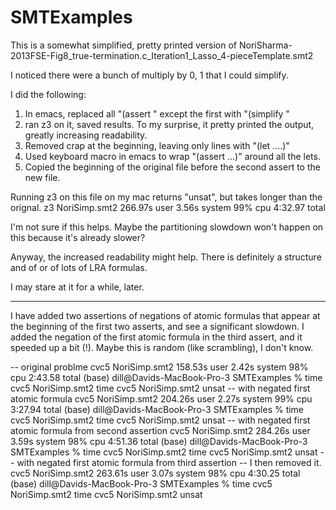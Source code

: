 # SMTExamples

This is a somewhat simplified, pretty printed version of
NoriSharma-2013FSE-Fig8_true-termination.c_Iteration1_Lasso_4-pieceTemplate.smt2

I noticed there were a bunch of multiply by 0, 1 that I could simplify.

I did the following:
1. In emacs, replaced all "(assert " except the first with "(simplify "
2. ran z3 on it, saved results.  To my surprise, it pretty printed the output,
   greatly increasing readability.
3. Removed crap at the beginning, leaving only lines with "(let ....)"
4. Used keyboard macro in emacs to wrap "(assert ...)" around all the lets.
5. Copied the beginning of the original file before the second assert to the new file.

Running z3 on this file on my mac returns "unsat", but takes longer than the orignal.
z3 NoriSimp.smt2  266.97s user 3.56s system 99% cpu 4:32.97 total

I'm not sure if this helps.  Maybe the partitioning slowdown won't happen on this
because it's already slower?

Anyway, the increased readability might help.  There is definitely a structure
and of or of lots of LRA formulas.

I may stare at it for a while, later.

----

I have added two assertions of negations of atomic formulas that appear
at the beginning of the first two asserts, and see a significant slowdown.
I added the negation of the first atomic formula in the third assert, and it
speeded up a bit (!).  Maybe this is random (like scrambling), I don't know.

-- original problme
cvc5 NoriSimp.smt2  158.53s user 2.42s system 98% cpu 2:43.58 total
(base) dill@Davids-MacBook-Pro-3 SMTExamples % time cvc5 NoriSimp.smt2
time cvc5 NoriSimp.smt2
unsat
-- with negated first atomic formula
cvc5 NoriSimp.smt2  204.26s user 2.27s system 99% cpu 3:27.94 total
(base) dill@Davids-MacBook-Pro-3 SMTExamples % time cvc5 NoriSimp.smt2
time cvc5 NoriSimp.smt2
unsat
-- with negated first atomic formula from second assertion
cvc5 NoriSimp.smt2  284.26s user 3.59s system 98% cpu 4:51.36 total
(base) dill@Davids-MacBook-Pro-3 SMTExamples % time cvc5 NoriSimp.smt2
time cvc5 NoriSimp.smt2
unsat
-- with negated first atomic formula from third assertion
-- I then removed it.
cvc5 NoriSimp.smt2  263.61s user 3.07s system 98% cpu 4:30.25 total
(base) dill@Davids-MacBook-Pro-3 SMTExamples % time cvc5 NoriSimp.smt2
time cvc5 NoriSimp.smt2
unsat




